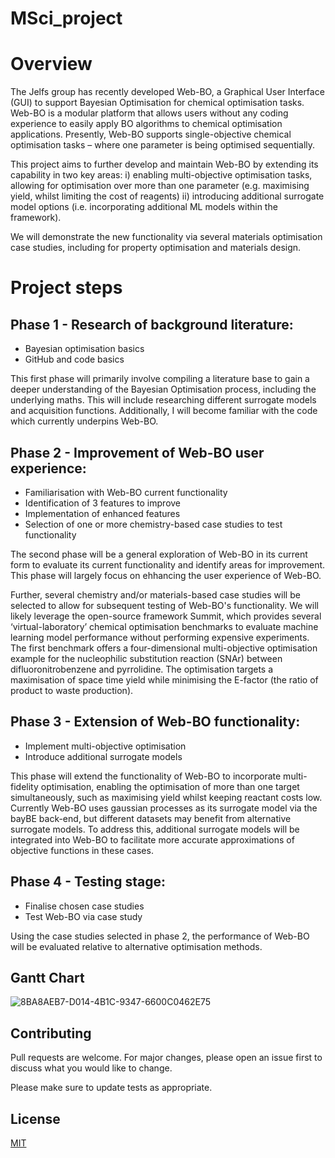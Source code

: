 # MSci_project

# Overview

The Jelfs group has recently developed Web-BO, a Graphical User Interface (GUI) to support Bayesian Optimisation for chemical optimisation tasks. Web-BO is a modular platform that allows users without any coding experience to easily apply BO algorithms to chemical optimisation applications. Presently, Web-BO supports single-objective chemical optimisation tasks – where one parameter is being optimised sequentially.

This project aims to further develop and maintain Web-BO by extending its capability in two key areas: i) enabling multi-objective optimisation tasks, allowing for optimisation over more than one parameter (e.g. maximising yield, whilst limiting the cost of reagents) ii) introducing additional surrogate model options (i.e. incorporating additional ML models within the framework). 

We will demonstrate the new functionality via several materials optimisation case studies, including for property optimisation and materials design.

# Project steps
## Phase 1 - Research of background literature:
   * Bayesian optimisation basics
   * GitHub and code basics

This first phase will primarily involve compiling a literature base to gain a deeper understanding of the  Bayesian Optimisation process, including the underlying maths. This will include researching different surrogate models and acquisition functions. Additionally, I will become familiar with the code which currently underpins Web-BO.

## Phase 2 - Improvement of Web-BO user experience:
   * Familiarisation with Web-BO current functionality
   * Identification of 3 features to improve
   * Implementation of enhanced features
   * Selection of one or more chemistry-based case studies to test functionality

The second phase will be a general exploration of Web-BO in its current form to evaluate its current functionality and identify areas for improvement. This phase will largely focus on ehhancing the user experience of Web-BO.

Further, several chemistry and/or materials-based case studies will be selected to allow for subsequent testing of Web-BO's functionality. We will likely leverage the open-source framework Summit,  which provides several ‘virtual-laboratory’ chemical optimisation benchmarks to evaluate machine learning model performance without performing expensive experiments. The first benchmark offers a four-dimensional multi-objective optimisation example for the nucleophilic substitution reaction (SNAr) between difluoronitrobenzene and pyrrolidine. The optimisation targets a maximisation of space time yield while minimising the E-factor (the ratio of product to waste production).

## Phase 3 - Extension of Web-BO functionality:
   * Implement multi-objective optimisation
   * Introduce additional surrogate models

This phase will extend the functionality of Web-BO to incorporate multi-fidelity optimisation, enabling the optimisation of more than one target simultaneously, such as maximising yield whilst keeping reactant costs low. Currently Web-BO uses gaussian processes as its surrogate model via the bayBE back-end, but different datasets may benefit from alternative surrogate models. To address this, additional surrogate models will be integrated into Web-BO to facilitate more accurate approximations of objective functions in these cases.

## Phase 4 - Testing stage:
   * Finalise chosen case studies
   * Test Web-BO via case study

Using the case studies selected in phase 2, the performance of Web-BO will be evaluated relative to alternative optimisation methods.  

## Gantt Chart

![8BA8AEB7-D014-4B1C-9347-6600C0462E75](https://github.com/user-attachments/assets/9b85a61e-a444-4897-8f0e-ddc64d51118e)


## Contributing

Pull requests are welcome. For major changes, please open an issue first
to discuss what you would like to change.

Please make sure to update tests as appropriate.

## License

[MIT](https://choosealicense.com/licenses/mit/)
